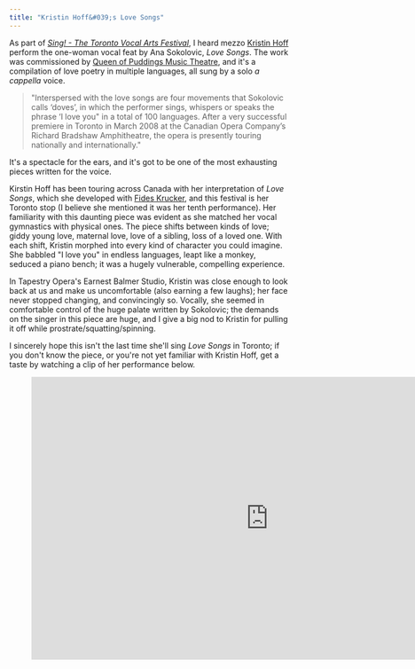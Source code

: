 ```yaml
---
title: "Kristin Hoff&#039;s Love Songs"
---
```


As part of [*Sing! - The Toronto Vocal Arts Festival*](http://www.singtoronto.com/), I heard mezzo [Kristin Hoff](/scene/people/kristin-hoff/) perform the one-woman vocal feat by Ana Sokolovic, *Love Songs*. The work was commissioned by [Queen of Puddings Music Theatre](http://www.queenofpuddingsmusictheatre.com/love-songs.htm), and it's a compilation of love poetry in multiple languages, all sung by a solo *a cappella* voice.

> "Interspersed with the love songs are four movements that Sokolovic calls ‘doves’, in which the performer sings, whispers or speaks the phrase ‘I love you" in a total of 100 languages. After a very successful premiere in Toronto in March 2008 at the Canadian Opera Company’s Richard Bradshaw Amphitheatre, the opera is presently touring nationally and internationally."

It's a spectacle for the ears, and it's got to be one of the most exhausting pieces written for the voice. 

Kirstin Hoff has been touring across Canada with her interpretation of *Love Songs*, which she developed with [Fides Krucker](http://www.fideskrucker.com/), and this festival is her Toronto stop (I believe she mentioned it was her tenth performance). Her familiarity with this daunting piece was evident as she matched her vocal gymnastics with physical ones. The piece shifts between kinds of love; giddy young love, maternal love, love of a sibling, loss of a loved one. With each shift, Kristin morphed into every kind of character you could imagine. She babbled "I love you" in endless languages, leapt like a monkey, seduced a piano bench; it was a hugely vulnerable, compelling experience. 

In Tapestry Opera's Earnest Balmer Studio, Kristin was close enough to look back at us and make us uncomfortable (also earning a few laughs); her face never stopped changing, and convincingly so. Vocally, she seemed in comfortable control of the huge palate written by Sokolovic; the demands on the singer in this piece are huge, and I give a big nod to Kristin for pulling it off while prostrate/squatting/spinning.

I sincerely hope this isn't the last time she'll sing *Love Songs* in Toronto; if you don't know the piece, or you're not yet familiar with Kristin Hoff, get a taste by watching a clip of her performance below.

<figure data-type="video">
<iframe width="854" height="510" src="https://www.youtube.com/embed/WHyJguSCBE8" frameborder="0" allowfullscreen></iframe>
</figure>
